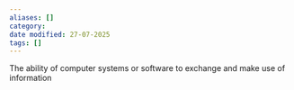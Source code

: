 ```yaml
---
aliases: []
category:
date modified: 27-07-2025
tags: []
---
```

The ability of computer systems or software to exchange and make use of information